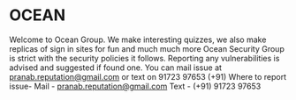 # OCEAN
Welcome to Ocean Group.
We make interesting quizzes, we also make replicas of sign in sites for fun and much much more
Ocean Security Group is strict with the security policies it follows. Reporting any vulnerabilities is advised and suggested if found one. You can mail issue at pranab.reputation@gmail.com or text on 91723 97653 (+91)
Where to report issue- Mail - pranab.reputation@gmail.com Text - (+91) 91723 97653
